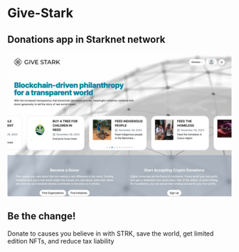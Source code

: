 # Give-Stark

## Donations app in Starknet network

![GiveCredit](/public/webshot.jpg)

## Be the change!

Donate to causes you believe in with STRK, save the world, get limited edition NFTs, and reduce tax liability
